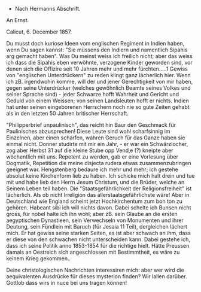 + Nach Hermanns Abschrift.

An Ernst.

 Calicut, 6. December 1857.

Du musst doch kuriose Ideen vom englischen Regiment in Indien haben, wenn Du sagen kannst: "Sie müssens den Indiern und namentlich Sipahis arg gemacht haben". Was Du meinst weiss ich freilich nicht; aber das weiss ich dass die Sipahis eben verwöhnte, verzogene Kinder geworden sind, vor denen sich die Offizire seit 10 Jahren mehr und mehr fürchten.....1 Gewiss von "englischen Unterdrückern" zu reden klingt ganz lächerlich hier. Wenn ich zB. irgendwohin komme, will der und jener Gerechtigkeit von mir haben, gegen seine Unterdrücker (welches gewöhnlich Beamte seines Volkes und seiner Sprache sind) - jeder Schwarze hofft Wahrheit und Gericht und Geduld von einem Weissen; von seinen Landsleuten hofft er nichts. Indien hat unter seinen eingeborenen Herrschern noch nie so gute Zeiten gehabt als in den letzten 50 Jahren britischer Herrschaft.

"Philipperbrief unpaulinisch", das reicht hin Baur den Geschmack für Paulinisches abzusprechen! Diese Leute sind wohl scharfsinnig im Einzelnen, aber einen scharfen, wahren Geruch für das Ganze haben sie einmal nicht. 
Donner studirte mit mir ein Jahr, - er war ein Schwärzlocher, zog aber Herbst 31 auf die kleine Stube opp Vend‚e (?) kneipte aber wöchentlich mit uns. Repetent zu werden, gab er eine Vorlesung über Dogmatik, Repetition die meine disjecta rudera etwas zusammenzubringen geeignet war. 
Hengstenberg bedaure ich mehr und mehr; ich gestehe absolut keine Kirchenform lieb zu haben. Ich schicke mich halt drein und tue mit und habe lieb den Herrn Jesum Christum, und die Brüder, welche an Seinem Leben teil haben. Die "Staatsgefährlichkeit der Religionsfreiheit" ist lächerlich. Als ob nicht Irreligion das allerstaatsgefährlichste wäre! Aber in Deutschland wie England scheint jetzt Hochkirchentum zum bon ton zu gehören. Habeant sibi ich will nichts davon. Dabei schelte ich Bunsen nicht gross, für nobel halte ich ihn wohl; aber zB. sein Glaube an die ersten aegyptischen Dynastieen, sein Verwechseln von Monumenten und ihrer Deutung, sein Fündlein mit Baruch (für Jesaia 11 Teil), dergleichen lächert mich. Er hat gewiss seine starken Seiten, es ist aber schwach an ihm, dass er diese von den schwachen nicht unterscheiden kann. Dabei gestehe ich, dass ich seine Politik anno 1853-1854 für die richtige hielt. Hätte Preussen damals an Oestreich sich angeschlossen mit Bestimmtheit, es wäre zu keinem Krieg gekommen..

Deine christologischen Nachrichten interessiren mich: aber wer wird die aequivalenten Ausdrücke für dieses mysterion finden? Wir lallen darüber. Gottlob dass wirs in nuce bei uns tragen können!

